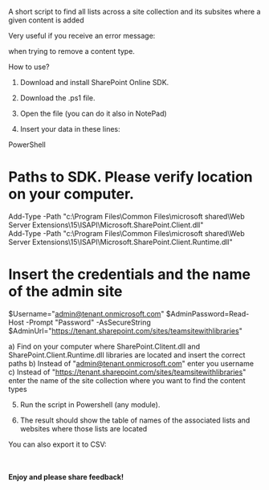 A short script to find all lists across a site collection and its subsites where a given content is added

 

Very useful if you receive an error message:

 



when trying to remove a content type.

 

 

 

How to use?



1. Download and install SharePoint Online SDK.

2. Download the .ps1 file.

3. Open the file (you can do it also in NotePad)

4. Insert your data in these lines:

 

 

PowerShell
 # Paths to SDK. Please verify location on your computer. 
Add-Type -Path "c:\Program Files\Common Files\microsoft shared\Web Server Extensions\15\ISAPI\Microsoft.SharePoint.Client.dll"  
Add-Type -Path "c:\Program Files\Common Files\microsoft shared\Web Server Extensions\15\ISAPI\Microsoft.SharePoint.Client.Runtime.dll"  
 
# Insert the credentials and the name of the admin site 
$Username="admin@tenant.onmicrosoft.com" 
$AdminPassword=Read-Host -Prompt "Password" -AsSecureString 
$AdminUrl="https://tenant.sharepoint.com/sites/teamsitewithlibraries" 
 
a) Find on your computer where SharePoint.Clitent.dll and SharePoint.Client.Runtime.dll libraries are located and insert the correct paths
b)  Instead of "admin@tenant.onmicrosoft.com" enter you username
c) Instead of "https://tenant.sharepoint.com/sites/teamsitewithlibraries" enter the name of the site collection where you want to find the content types
 

 

5. Run the script in Powershell (any module). 

6. The result should show the table of names of the associated lists and websites where those lists are located

 



 

 

You can also export it to CSV:

 

 



 

 

<br/><br/>
<b>Enjoy and please share feedback!</b>